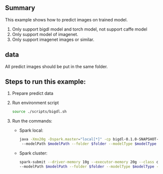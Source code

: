 ## Summary
 This example shows how to predict images on trained model.
1. Only support bigdl model and torch model, not support caffe model
2. Only support model of imagenet.
3. Only support imagenet images or similar.

## data
All predict images should be put in the same folder.

## Steps to run this example:
1. Prepare predict data
2. Run environment script
   ```bash
   source ./scripts/bigdl.sh
   ```
3. Run the commands:

    * Spark local:
        ```bash
        java -Xmx20g -Dspark.master="local[*]" -cp bigdl-0.1.0-SNAPSHOT-jar-with-dependencies.jar:$spark-jar  com.intel.analytics.bigdl.example.imageclassifier.DLClassifier
         --modelPath $modelPath --folder $folder --modelType $modelType -c $core -n $nodeNumber
        ```

    * Spark cluster:
        ```bash
        spark-submit --driver-memory 10g --executor-memory 20g --class com.intel.analytics.bigdl.example.imageclassifier.DLClassifier bigdl-0.1.0-SNAPSHOT-jar-with-dependencies.jar
        --modelPath $modelPath --folder $folder --modelType $modelType -c $core -n $nodeNumber --batchSize 32
        ```